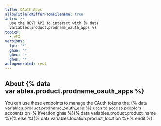 ```yaml
---
title: OAuth Apps
allowTitleToDifferFromFilename: true
intro: >-
  Use the REST API to interact with {% data
  variables.product.prodname_oauth_apps %}
topics:
  - API
versions:
  fpt: '*'
  ghae: '*'
  ghec: '*'
  ghes: '*'
autogenerated: rest
---
```


## About {% data variables.product.prodname_oauth_apps %}

You can use these endpoints to manage the OAuth tokens that {% data variables.product.prodname_oauth_app %} uses to access people's accounts on {% ifversion ghae %}{% data variables.product.product_name %}{% else %}{% data variables.location.product_location %}{% endif %}.


<!-- Content after this section is automatically generated -->

